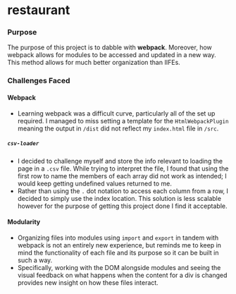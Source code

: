 # restaurant

### Purpose
 The purpose of this project is to dabble with **webpack**. Moreover, how webpack allows for modules to be accessed and updated in a new way. This method allows for much better organization than IIFEs.

### Challenges Faced
#### Webpack
- Learning webpack was a difficult curve, particularly all of the set up required. I managed to miss setting a template for the `HtmlWebpackPlugin` meaning the output in `/dist` did not reflect my `index.html` file in `/src`.

##### `csv-loader`
- I decided to challenge myself and store the info relevant to loading the page in a `.csv` file. While trying to interpret the file, I found that using the first row to name the members of each array did not work as intended; I would keep getting undefined values returned to me.
- Rather than using the `.` dot notation to access each column from a row, I decided to simply use the index location. This solution is less scalable however for the purpose of getting this project done I find it acceptable.

#### Modularity
- Organizing files into modules using `import` and `export` in tandem with webpack is not an entirely new experience, but reminds me to keep in mind the functionality of each file and its purpose so it can be built in such a way.
- Specifically, working with the DOM alongside modules and seeing the visual feedback on what happens when the content for a div is changed provides new insight on how these files interact.